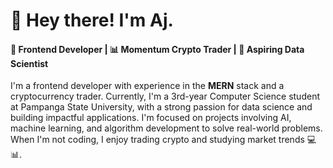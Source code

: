 # 👋 Hey there! I'm Aj.

#### 🚀 Frontend Developer | 📊 Momentum Crypto Trader | 🤖 Aspiring Data Scientist 

I'm a frontend developer with experience in the **MERN** stack and a cryptocurrency trader. Currently, I'm a 3rd-year Computer Science student at Pampanga State University, with a strong passion for data science and building impactful applications. I'm focused on projects involving AI, machine learning, and algorithm development to solve real-world problems. When I'm not coding, I enjoy trading crypto and studying market trends 💻📊.
